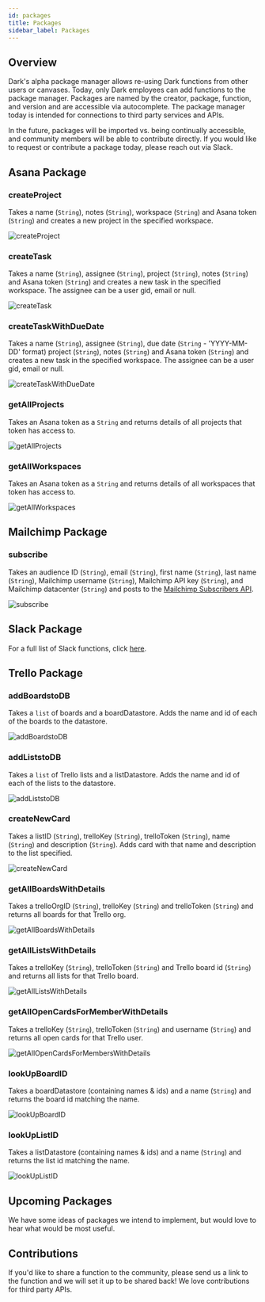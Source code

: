 ```yaml
---
id: packages
title: Packages
sidebar_label: Packages
---
```


## Overview

Dark's alpha package manager allows re-using Dark functions from other users or canvases. Today, only Dark employees can add functions to the package manager. Packages are named by the creator, package, function, and version and are accessible via autocomplete. The package manager today is intended for connections to third party services and APIs.

In the future, packages will be imported vs. being continually accessible, and community members will be able to contribute directly. If you would like to request or contribute a package today, please reach out via Slack.

## Asana Package

### createProject

Takes a name (`String`), notes (`String`), workspace (`String`) and Asana token (`String`) and creates a new project in the specified workspace.

![createProject](assets/packages/asana/createProject.png)

### createTask

Takes a name (`String`), assignee (`String`), project (`String`), notes (`String`) and Asana token (`String`) and creates a new task in the specified workspace. The assignee can be a user gid, email or null.

![createTask](assets/packages/asana/createTask.png)

### createTaskWithDueDate

Takes a name (`String`), assignee (`String`), due date (`String` - 'YYYY-MM-DD' format) project (`String`), notes (`String`) and Asana token (`String`) and creates a new task in the specified workspace. The assignee can be a user gid, email or null.

![createTaskWithDueDate](assets/packages/asana/createTaskWithDueDate.png)

### getAllProjects

Takes an Asana token as a `String` and returns details of all projects that token has access to.

![getAllProjects](assets/packages/asana/getAllProjects.png)

### getAllWorkspaces

Takes an Asana token as a `String` and returns details of all workspaces that token has access to.

![getAllWorkspaces](assets/packages/asana/getAllWorkspaces.png)

## Mailchimp Package

### subscribe

Takes an audience ID (`String`), email (`String`), first name (`String`), last name (`String`), Mailchimp username (`String`), Mailchimp API key (`String`), and Mailchimp datacenter (`String`) and posts to the [Mailchimp Subscribers API](https://mailchimp.com/developer/guides/manage-subscribers-with-the-mailchimp-api/#Add_a_contact_to_a_list%2Faudience).

![subscribe](assets/packages/subscribe.png)

## Slack Package

For a full list of Slack functions, click [here](slack-apps/slack-packages).

## Trello Package

### addBoardstoDB

Takes a `list` of boards and a boardDatastore. Adds the name and id of each of the boards to the datastore.

![addBoardstoDB](assets/packages/trello/addBoardsToDB.png)

### addListstoDB

Takes a `list` of Trello lists and a listDatastore. Adds the name and id of each of the lists to the datastore.

![addListstoDB](assets/packages/trello/addListsToDB.png)

### createNewCard

Takes a listID (`String`), trelloKey (`String`), trelloToken (`String`), name (`String`) and description (`String`). Adds card with that name and description to the list specified.

![createNewCard](assets/packages/trello/createNewCard.png)

### getAllBoardsWithDetails

Takes a trelloOrgID (`String`), trelloKey (`String`) and trelloToken (`String`) and returns all boards for that Trello org.

![getAllBoardsWithDetails](assets/packages/trello/getAllBoardsWithDetails.png)

### getAllListsWithDetails

Takes a trelloKey (`String`), trelloToken (`String`) and Trello board id (`String`) and returns all lists for that Trello board.

![getAllListsWithDetails](assets/packages/trello/getAllListsWithDetails.png)

### getAllOpenCardsForMemberWithDetails

Takes a trelloKey (`String`), trelloToken (`String`) and username (`String`) and returns all open cards for that Trello user.

![getAllOpenCardsForMembersWithDetails](assets/packages/trello/getAllOpenCardsForMembersWithDetails.png)

### lookUpBoardID

Takes a boardDatastore (containing names & ids) and a name (`String`) and returns the board id matching the name.

![lookUpBoardID](assets/packages/trello/lookUpBoardID.png)

### lookUpListID

Takes a listDatastore (containing names & ids) and a name (`String`) and returns the list id matching the name.

![lookUpListID](assets/packages/trello/lookUpListID.png)

## Upcoming Packages

We have some ideas of packages we intend to implement, but would love to hear what would be most useful.

## Contributions

If you'd like to share a function to the community, please send us a link to the function and we will set it up to be shared back! We love contributions for third party APIs.
